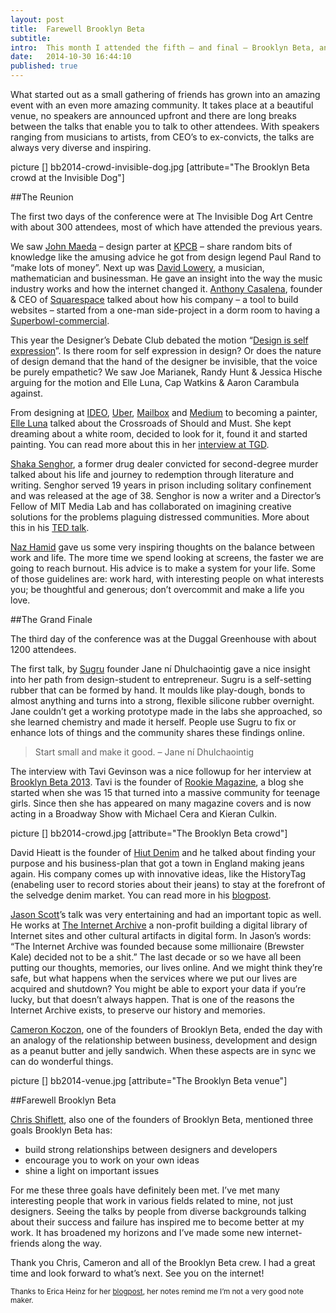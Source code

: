 ```yaml
---
layout: post
title:  Farewell Brooklyn Beta
subtitle:
intro:	This month I attended the fifth – and final – Brooklyn Beta, an annual gathering of some of the friendliest folks on the web.
date:   2014-10-30 16:44:10
published: true
---
```


What started out as a small gathering of friends has grown into an amazing event with an even more amazing community. It takes place at a beautiful venue, no speakers are announced upfront and there are long breaks between the talks that enable you to talk to other attendees. With speakers ranging from musicians to artists, from CEO’s to ex-convicts, the talks are always very diverse and inspiring.


 picture [] bb2014-crowd-invisible-dog.jpg [attribute="The Brooklyn Beta crowd at the Invisible Dog"] 


##The Reunion

The first two days of the conference were at The Invisible Dog Art Centre with about 300 attendees, most of which have attended the previous years.

We saw <a href="http://en.wikipedia.org/wiki/John_Maeda" target="_blank">John Maeda</a> – design parter at <a href="http://www.kpcb.com/" target="_blank">KPCB</a> – share random bits of knowledge like the amusing advice he got from design legend Paul Rand to “make lots of money”. Next up was <a href="http://en.wikipedia.org/wiki/David_Lowery_(musician)" target="_blank">David Lowery</a>, a musician, mathematician and businessman. He gave an insight into the way the music industry works and how the internet changed it. <a href="https://twitter.com/acasalena" target="_blank">Anthony Casalena</a>, founder & CEO of <a href="http://www.shakasenghor.com/" target="_blank">Squarespace</a> talked about how his company – a tool to build websites – started from a one-man side-project in a dorm room to having a <a href="https://www.youtube.com/watch?v=AZnUG0EFPkU" target="_blank">Superbowl-commercial</a>. 

This year the Designer’s Debate Club debated the motion “<a href="http://designersdebateclub.com/session-six/" target="_blank">Design is self expression</a>”. Is there room for self expression in design? Or does the nature of design demand that the hand of the designer be invisible, that the voice be purely empathetic? We saw Joe Marianek, Randy Hunt & Jessica Hische arguing for the motion and Elle Luna, Cap Watkins & Aaron Carambula against. 

From designing at <a href="http://www.ideo.com/" target="_blank">IDEO</a>, <a href="">Uber</a>, <a href="http://www.mailboxapp.com/" target="_blank">Mailbox</a> and <a href="https://medium.com/" target="_blank">Medium</a> to becoming a painter, <a href="http://elleluna.com/" target="_blank">Elle Luna</a> talked about the Crossroads of Should and Must. She kept dreaming about a white room, decided to look for it, found it and started painting. You can read more about this in her <a href="https://thegreatdiscontent.com/interview/elle-luna" target="_blank">interview at TGD</a>.

<a href="http://www.shakasenghor.com/" target="_blank">Shaka Senghor</a>, a former drug dealer convicted for second-degree murder talked about his life and journey to redemption through literature and writing. Senghor served 19 years in prison including solitary confinement and was released at the age of 38. Senghor is now a writer and a Director’s Fellow of MIT Media Lab and has collaborated on imagining creative solutions for the problems plaguing distressed communities. More about this in his <a href="https://www.ted.com/talks/shaka_senghor_why_your_worst_deeds_don_t_define_you" target="_blank">TED talk</a>.

<a href="http://nazhamid.com/" target="_blank">Naz Hamid</a> gave us some very inspiring thoughts on the balance between work and life. The more time we spend looking at screens, the faster we are going to reach burnout. His advice is to make a system for your life. Some of those guidelines are: work hard, with interesting people on what interests you; be thoughtful and generous; don’t overcommit and make a life you love. 


##The Grand Finale

The third day of the conference was at the Duggal Greenhouse with about 1200 attendees.

The first talk, by <a href="http://sugru.com/" target="_blank">Sugru</a> founder Jane ní Dhulchaointig gave a nice insight into her path from design-student to entrepreneur. Sugru is a self-setting rubber that can be formed by hand. It moulds like play-dough, bonds to almost anything and turns into a strong, flexible silicone rubber overnight. Jane couldn’t get a working prototype made in the labs she approached, so she learned chemistry and made it herself. People use Sugru to fix or enhance lots of things and the community shares these findings online. 

> Start small and make it good.
– Jane ní Dhulchaointig

The interview with Tavi Gevinson was a nice followup for her interview at <a href="https://medium.com/@jpkoudstaal/brooklyn-beta-2013-bda8fec41ac" target="_blank">Brooklyn Beta 2013</a>. Tavi is the founder of <a href="http://www.rookiemag.com/" target="_blank">Rookie Magazine</a>, a blog she started when she was 15 that turned into a massive community for teenage girls. Since then she has appeared on many magazine covers and is now acting in a Broadway Show with Michael Cera and Kieran Culkin. 

 picture [] bb2014-crowd.jpg [attribute="The Brooklyn Beta crowd"] 

David Hieatt is the founder of <a href="http://hiutdenim.co.uk/" target="_blank">Hiut Denim</a> and he talked about finding your purpose and his business-plan that got a town in England making jeans again. His company comes up with innovative ideas, like the HistoryTag (enabeling user to record stories about their jeans) to stay at the forefront of the selvedge denim market. You can read more in his <a href="https://medium.com/small-giants/your-dreams-should-scare-you-fd1b6f0bbd7d" target="_blank">blogpost</a>.

<a href="http://ascii.textfiles.com/" target="_blank">Jason Scott</a>’s talk was very entertaining and had an important topic as well. He works at <a href="https://archive.org/" target="_blank">The Internet Archive</a> a non-profit building a digital library of Internet sites and other cultural artifacts in digital form. In Jason’s words: “The Internet Archive was founded because some millionaire (Brewster Kale) decided not to be a shit.” The last decade or so we have all been putting our thoughts, memories, our lives online. And we might think they’re safe, but what happens when the services where we put our lives are acquired and shutdown? You might be able to export your data if you’re lucky, but that doesn’t always happen. That is one of the reasons the Internet Archive exists, to preserve our history and memories. 

<a href="https://twitter.com/FictiveCameron" target="_blank">Cameron Koczon</a>, one of the founders of Brooklyn Beta, ended the day with an analogy of the relationship between business, development and design as a peanut butter and jelly sandwich. When these aspects are in sync we can do wonderful things. 

 picture [] bb2014-venue.jpg [attribute="The Brooklyn Beta venue"] 


##Farewell Brooklyn Beta

<a href="http://shiflett.org/blog/2014/oct/brooklyn-beta-opening-remarks" target="_blank">Chris Shiflett</a>, also one of the founders of Brooklyn Beta, mentioned three goals Brooklyn Beta has: 
<ul>
<li>build strong relationships between designers and developers</li>
<li>encourage you to work on your own ideas</li>
<li>shine a light on important issues</li>
</ul>

For me these three goals have definitely been met. I’ve met many interesting people that work in various fields related to mine, not just designers. Seeing the talks by people from diverse backgrounds talking about their success and failure has inspired me to become better at my work. It has broadened my horizons and I’ve made some new internet-friends along the way.

Thank you Chris, Cameron and all of the Brooklyn Beta crew. I had a great time and look forward to what’s next. See you on the internet!


<small>Thanks to Erica Heinz for her <a href="http://www.ericaheinz.com/notes/brooklyn-beta-5/" target="_blank">blogpost</a>, her notes remind me I’m not a very good note maker.</small>